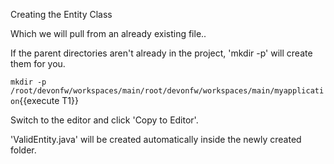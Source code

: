 Creating the Entity Class

Which we will pull from an already existing file..


If the parent directories aren't already in the project, 'mkdir -p' will create them for you. 

`mkdir -p /root/devonfw/workspaces/main/root/devonfw/workspaces/main/myapplication`{{execute T1}}

Switch to the editor and click 'Copy to Editor'. 

'ValidEntity.java' will be created automatically inside the newly created folder.

<pre class="file" data-filename="devonfw/workspaces/main/root/devonfw/workspaces/main/myapplication/ValidEntity.java">

</pre>

